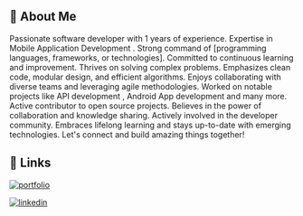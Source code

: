 
## 🚀 About Me

Passionate software developer with 1 years of experience. Expertise in Mobile Application Development . Strong command of [programming languages, frameworks, or technologies]. Committed to continuous learning and improvement. Thrives on solving complex problems. Emphasizes clean code, modular design, and efficient algorithms. Enjoys collaborating with diverse teams and leveraging agile methodologies. Worked on notable projects like API development , Android App development and many more. Active contributor to open source projects. Believes in the power of collaboration and knowledge sharing. Actively involved in the developer community. Embraces lifelong learning and stays up-to-date with emerging technologies. Let's connect and build amazing things together!


## 🔗 Links
[![portfolio](https://img.shields.io/badge/my_portfolio-000?style=for-the-badge&logo=ko-fi&logoColor=white)]()

[![linkedin](https://img.shields.io/badge/linkedin-0A66C2?style=for-the-badge&logo=linkedin&logoColor=white)](https://www.linkedin.com/in/harshitjain-work/)


